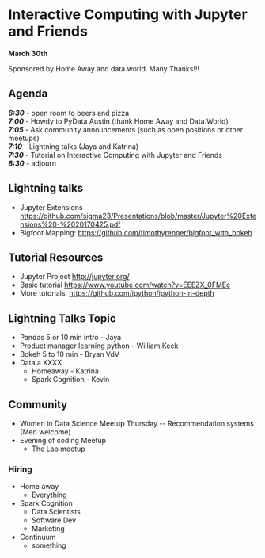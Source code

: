 # Interactive Computing with Jupyter and Friends

**March 30th**

Sponsored by Home Away and data.world. Many Thanks!!!

## Agenda

***6:30*** - open room to beers and pizza  
***7:00*** - Howdy to PyData Austin (thank Home Away and Data.World)  
***7:05*** - Ask community announcements (such as open positions or other meetups)  
***7:10*** - Lightning talks (Jaya and Katrina)  
***7:30*** - Tutorial on Interactive Computing with Jupyter and Friends  
***8:30*** - adjourn  

## Lightning talks

- Jupyter Extensions https://github.com/sigma23/Presentations/blob/master/Jupyter%20Extensions%20-%2020170425.pdf
- Bigfoot Mapping:  https://github.com/timothyrenner/bigfoot_with_bokeh

## Tutorial Resources

- Jupyter Project http://jupyter.org/
- Basic tutorial https://www.youtube.com/watch?v=EEEZX_0FMEc
- More tutorials: https://github.com/ipython/ipython-in-depth



## Lightning Talks Topic
- Pandas 5 or 10 min intro - Jaya
- Product manager learning python - William Keck
- Bokeh 5 to 10 min - Bryan VdV
- Data a XXXX 
	- Homeaway - Katrina
	- Spark Cognition - Kevin

## Community 
- Women in Data Science Meetup Thursday -- Recommendation systems (Men welcome)
- Evening of coding Meetup
	- The Lab meetup
### Hiring
- Home away
	- Everything
- Spark Cognition
	- Data Scientists
	- Software Dev
	- Marketing
- Continuum
	- something

